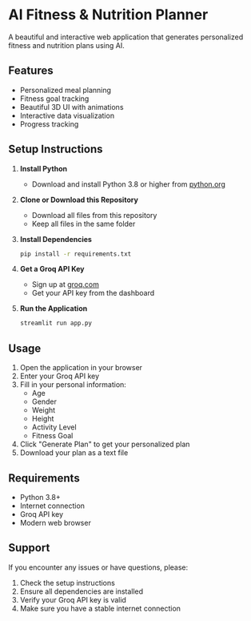 # AI Fitness & Nutrition Planner

A beautiful and interactive web application that generates personalized fitness and nutrition plans using AI.

## Features

- Personalized meal planning
- Fitness goal tracking
- Beautiful 3D UI with animations
- Interactive data visualization
- Progress tracking

## Setup Instructions

1. **Install Python**
   - Download and install Python 3.8 or higher from [python.org](https://python.org)

2. **Clone or Download this Repository**
   - Download all files from this repository
   - Keep all files in the same folder

3. **Install Dependencies**
   ```bash
   pip install -r requirements.txt
   ```

4. **Get a Groq API Key**
   - Sign up at [groq.com](https://groq.com)
   - Get your API key from the dashboard

5. **Run the Application**
   ```bash
   streamlit run app.py
   ```

## Usage

1. Open the application in your browser
2. Enter your Groq API key
3. Fill in your personal information:
   - Age
   - Gender
   - Weight
   - Height
   - Activity Level
   - Fitness Goal
4. Click "Generate Plan" to get your personalized plan
5. Download your plan as a text file

## Requirements

- Python 3.8+
- Internet connection
- Groq API key
- Modern web browser

## Support

If you encounter any issues or have questions, please:
1. Check the setup instructions
2. Ensure all dependencies are installed
3. Verify your Groq API key is valid
4. Make sure you have a stable internet connection 